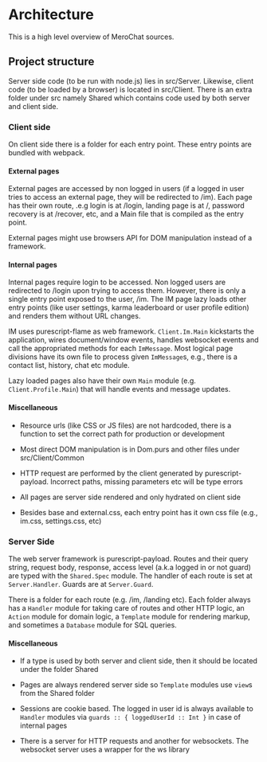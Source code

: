 # Architecture

This is a high level overview of MeroChat sources.

## Project structure

Server side code (to be run with node.js) lies in src/Server. Likewise, client code (to be loaded by a browser) is located in src/Client. There is an extra folder under src namely Shared which contains code used by both server and client side.

### Client side

On client side there is a folder for each entry point. These entry points are bundled with webpack.

#### External pages

External pages are accessed by non logged in users (if a logged in user tries to access an external page, they will be redirected to /im). Each page has their own route, .e.g login is at /login, landing page is at /, password recovery is at /recover, etc, and a Main file that is compiled as the entry point.

External pages might use browsers API for DOM manipulation instead of a framework.

#### Internal pages

Internal pages require login to be accessed. Non logged users are redirected to /login upon trying to access them. However, there is only a single entry point exposed to the user, /im. The IM page lazy loads other entry points (like user settings, karma leaderboard or user profile edition) and renders them without URL changes.

IM uses purescript-flame as web framework. `Client.Im.Main` kickstarts the application, wires document/window events, handles websocket events and call the appropriated methods for each `ImMessage`. Most logical page divisions have its own file to process given `ImMessage`s, e.g., there is a contact list, history, chat etc module.

Lazy loaded pages also have their own `Main` module (e.g. `Client.Profile.Main`) that will handle events and message updates.

#### Miscellaneous

* Resource urls (like CSS or JS files) are not hardcoded, there is a function to set the correct path for production or development

* Most direct DOM manipulation is in Dom.purs and other files under src/Client/Common

* HTTP request are performed by the client generated by purescript-payload. Incorrect paths, missing parameters etc will be type errors

* All pages are server side rendered and only hydrated on client side

* Besides base and external.css, each entry point has it own css file (e.g., im.css, settings.css, etc)

### Server Side

The web server framework is purescript-payload. Routes and their query string, request body, response, access level (a.k.a logged in or not guard) are typed with the `Shared.Spec` module. The handler of each route is set at `Server.Handler`. Guards are at `Server.Guard`.

There is a folder for each route (e.g. /im, /landing etc). Each folder always has a `Handler` module for taking care of routes and other HTTP logic, an `Action` module for domain logic, a `Template` module for rendering markup, and sometimes a `Database` module for SQL queries.

#### Miscellaneous

* If a type is used by both server and client side, then it should be located under the folder Shared

* Pages are always rendered server side so `Template` modules use `view`s from the Shared folder

* Sessions are cookie based. The logged in user id is always available to `Handler` modules via `guards :: { loggedUserId :: Int }` in case of internal pages

* There is a server for HTTP requests and another for websockets. The websocket server uses a wrapper for the ws library